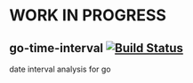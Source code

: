 # WORK IN PROGRESS

## go-time-interval [![Build Status](https://travis-ci.org/retailify/go-time-interval.svg?branch=master)](https://travis-ci.org/retailify/go-time-interval)

date interval analysis for go
